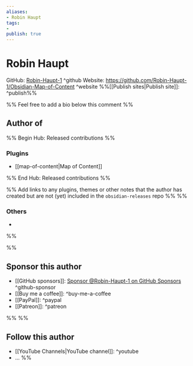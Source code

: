 ```yaml
---
aliases:
- Robin Haupt
tags: 
- 
publish: true
---
```


# Robin Haupt

GitHub: [Robin-Haupt-1](https://github.com/Robin-Haupt-1/) ^github
Website: <https://github.com/Robin-Haupt-1/Obsidian-Map-of-Content> ^website
%%[[Publish sites|Publish site]]: ^publish%%

%% Feel free to add a bio below this comment %%


## Author of

%% Begin Hub: Released contributions %%
### Plugins
- [[map-of-content|Map of Content]]

%% End Hub: Released contributions %%

%% Add links to any plugins, themes or other notes that the author has created but are not (yet) included in the `obsidian-releases` repo %%
%%
### Others 

- 
%%

%%
## Sponsor this author

- [[GitHub sponsors]]: [Sponsor @Robin-Haupt-1 on GitHub Sponsors](https://github.com/sponsors/Robin-Haupt-1) ^github-sponsor
- [[Buy me a coffee]]: ^buy-me-a-coffee
- [[PayPal]]: ^paypal
- [[Patreon]]: ^patreon

%%
%%
## Follow this author

- [[YouTube Channels|YouTube channel]]: ^youtube
- ...
%%